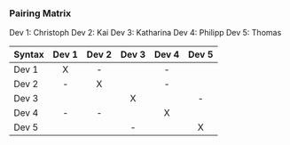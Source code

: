 ### Pairing Matrix
Dev 1: Christoph
Dev 2: Kai
Dev 3: Katharina
Dev 4: Philipp
Dev 5: Thomas

| Syntax      | Dev 1   	  | Dev 2   	  | Dev 3   	  | Dev 4   	  | Dev 5   	  |
| :---        |    :----:   |    :----:   |    :----:   |    :----:   |    :----:   | 
| Dev 1       | X           |-     |        |-     |      |
| Dev 2       |-  | X           |      |-       |     |
| Dev 3       | |     | X           |       |-     |
| Dev 4       |- |-| | X           |       |
| Dev 5       |       |        |-        |       | X           |
